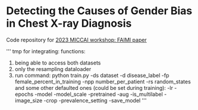 # Detecting the Causes of Gender Bias in Chest X-ray Diagnosis

Code repository for [2023 MICCAI workshop: FAIMI paper](https://arxiv.org/abs/2308.05129)

'''
tmp for integrating:
functions: 
1. being able to access both datasets
2. only the resampling dataloader
3. run command: python train.py -ds dataset -d disease_label -fp female_percent_in_training -npp number_per_patient -rs random_states
    and some other defaulted ones (could be set during training): -lr -epochs -model -model_scale -pretrained -aug -is_multilabel -image_size -crop
    -prevalence_setting -save_model
'''